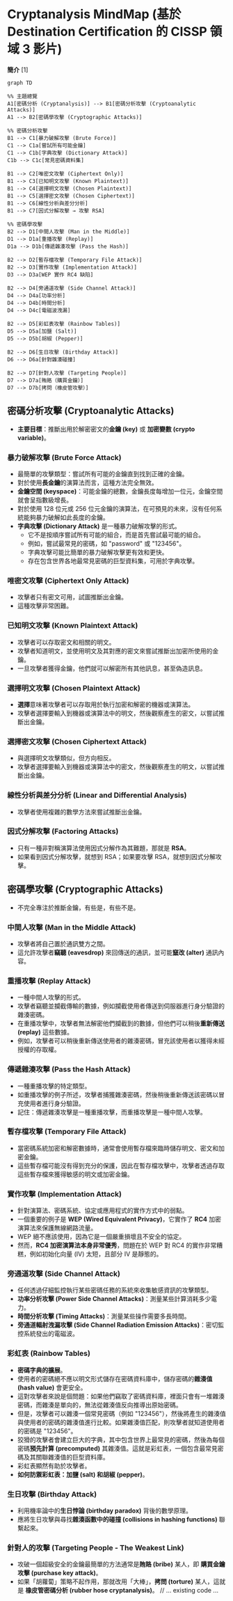 # Cryptanalysis MindMap (基於 Destination Certification 的 CISSP 領域 3 影片)

**簡介** [1]

```mermaid
graph TD

%% 主題總覽
A1[密碼分析 (Cryptanalysis)] --> B1[密碼分析攻擊 (Cryptoanalytic Attacks)]
A1 --> B2[密碼學攻擊 (Cryptographic Attacks)]

%% 密碼分析攻擊
B1 --> C1[暴力破解攻擊 (Brute Force)]
C1 --> C1a[嘗試所有可能金鑰]
C1 --> C1b[字典攻擊 (Dictionary Attack)]
C1b --> C1c[常見密碼資料集]

B1 --> C2[唯密文攻擊 (Ciphertext Only)]
B1 --> C3[已知明文攻擊 (Known Plaintext)]
B1 --> C4[選擇明文攻擊 (Chosen Plaintext)]
B1 --> C5[選擇密文攻擊 (Chosen Ciphertext)]
B1 --> C6[線性分析與差分分析]
B1 --> C7[因式分解攻擊 → 攻擊 RSA]

%% 密碼學攻擊
B2 --> D1[中間人攻擊 (Man in the Middle)]
D1 --> D1a[重播攻擊 (Replay)]
D1a --> D1b[傳遞雜湊攻擊 (Pass the Hash)]

B2 --> D2[暫存檔攻擊 (Temporary File Attack)]
B2 --> D3[實作攻擊 (Implementation Attack)]
D3 --> D3a[WEP 實作 RC4 缺陷]

B2 --> D4[旁通道攻擊 (Side Channel Attack)]
D4 --> D4a[功率分析]
D4 --> D4b[時間分析]
D4 --> D4c[電磁波洩漏]

B2 --> D5[彩虹表攻擊 (Rainbow Tables)]
D5 --> D5a[加鹽 (Salt)]
D5 --> D5b[胡椒 (Pepper)]

B2 --> D6[生日攻擊 (Birthday Attack)]
D6 --> D6a[針對雜湊碰撞]

B2 --> D7[針對人攻擊 (Targeting People)]
D7 --> D7a[賄賂（購買金鑰）]
D7 --> D7b[拷問（橡皮管攻擊）]

```

## 密碼分析攻擊 (Cryptoanalytic Attacks)

- **主要目標**：推斷出用於解密密文的**金鑰 (key)** 或 **加密變數 (crypto variable)**。

### 暴力破解攻擊 (Brute Force Attack)

- 最簡單的攻擊類型：嘗試所有可能的金鑰直到找到正確的金鑰。
- 對於使用**長金鑰**的演算法而言，這種方法完全無效。
- **金鑰空間 (keyspace)**：可能金鑰的總數，金鑰長度每增加一位元，金鑰空間就會呈指數級增長。
- 對於使用 128 位元或 256 位元金鑰的演算法，在可預見的未來，沒有任何系統能夠暴力破解如此長度的金鑰。
- **字典攻擊 (Dictionary Attack)** 是一種暴力破解攻擊的形式。
  - 它不是按順序嘗試所有可能的組合，而是首先嘗試最可能的組合。
  - 例如，嘗試最常見的密碼，如 "password" 或 "123456"。
  - 字典攻擊可能比簡單的暴力破解攻擊更有效和更快。
  - 存在包含世界各地最常見密碼的巨型資料集，可用於字典攻擊。

### 唯密文攻擊 (Ciphertext Only Attack)

- 攻擊者只有密文可用，試圖推斷出金鑰。
- 這種攻擊非常困難。

### 已知明文攻擊 (Known Plaintext Attack)

- 攻擊者可以存取密文和相關的明文。
- 攻擊者知道明文，並使用明文及其對應的密文來嘗試推斷出加密所使用的金鑰。
- 一旦攻擊者獲得金鑰，他們就可以解密所有其他訊息，甚至偽造訊息。

### 選擇明文攻擊 (Chosen Plaintext Attack)

- **選擇**意味著攻擊者可以存取用於執行加密和解密的機器或演算法。
- 攻擊者選擇要輸入到機器或演算法中的明文，然後觀察產生的密文，以嘗試推斷出金鑰。

### 選擇密文攻擊 (Chosen Ciphertext Attack)

- 與選擇明文攻擊類似，但方向相反。
- 攻擊者選擇要輸入到機器或演算法中的密文，然後觀察產生的明文，以嘗試推斷出金鑰。

### 線性分析與差分分析 (Linear and Differential Analysis)

- 攻擊者使用複雜的數學方法來嘗試推斷出金鑰。

### 因式分解攻擊 (Factoring Attacks)

- 只有一種非對稱演算法使用因式分解作為其難題，那就是 **RSA**。
- 如果看到因式分解攻擊，就想到 RSA；如果要攻擊 RSA，就想到因式分解攻擊。

## 密碼學攻擊 (Cryptographic Attacks)

- 不完全專注於推斷金鑰，有些是，有些不是。

### 中間人攻擊 (Man in the Middle Attack)

- 攻擊者將自己置於通訊雙方之間。
- 這允許攻擊者**竊聽 (eavesdrop)** 來回傳送的通訊，並可能**竄改 (alter)** 通訊內容。

### 重播攻擊 (Replay Attack)

- 一種中間人攻擊的形式。
- 攻擊者竊聽並攔截傳輸的數據，例如攔截使用者傳送到伺服器進行身分驗證的雜湊密碼。
- 在重播攻擊中，攻擊者無法解密他們攔截到的數據，但他們可以稍後**重新傳送 (replay)** 這些數據。
- 例如，攻擊者可以稍後重新傳送使用者的雜湊密碼，冒充該使用者以獲得未經授權的存取權。

### 傳遞雜湊攻擊 (Pass the Hash Attack)

- 一種重播攻擊的特定類型。
- 如重播攻擊的例子所述，攻擊者捕獲雜湊密碼，然後稍後重新傳送該密碼以冒充使用者進行身分驗證。
- 記住：傳遞雜湊攻擊是一種重播攻擊，而重播攻擊是一種中間人攻擊。

### 暫存檔攻擊 (Temporary File Attack)

- 當密碼系統加密和解密數據時，通常會使用暫存檔來臨時儲存明文、密文和加密金鑰。
- 這些暫存檔可能沒有得到充分的保護，因此在暫存檔攻擊中，攻擊者透過存取這些暫存檔來獲得敏感的明文或加密金鑰。

### 實作攻擊 (Implementation Attack)

- 針對演算法、密碼系統、協定或應用程式的實作方式中的弱點。
- 一個重要的例子是 **WEP (Wired Equivalent Privacy)**，它實作了 **RC4** 加密演算法來保護無線網路流量。
- WEP 絕不應該使用，因為它是一個嚴重損壞且不安全的協定。
- 然而，**RC4 加密演算法本身非常優秀**，問題在於 WEP 對 RC4 的實作非常糟糕，例如初始化向量 (IV) 太短，且部分 IV 是靜態的。

### 旁通道攻擊 (Side Channel Attack)

- 任何透過仔細監控執行某些密碼任務的系統來收集敏感資訊的攻擊類型。
- **功率分析攻擊 (Power Side Channel Attacks)**：測量某些計算消耗多少電力。
- **時間分析攻擊 (Timing Attacks)**：測量某些操作需要多長時間。
- **旁通道輻射洩漏攻擊 (Side Channel Radiation Emission Attacks)**：密切監控系統發出的電磁波。

### 彩虹表 (Rainbow Tables)

- **密碼字典的擴展**。
- 使用者的密碼絕不應以明文形式儲存在密碼資料庫中，儲存密碼的**雜湊值 (hash value)** 會更安全。
- 這對攻擊者來說是個問題：如果他們竊取了密碼資料庫，裡面只會有一堆雜湊密碼，而雜湊是單向的，無法從雜湊值反向推導出原始密碼。
- 但是，攻擊者可以雜湊一個常見密碼（例如 "123456"），然後將產生的雜湊值與使用者的密碼的雜湊值進行比較。如果雜湊值匹配，則攻擊者就知道使用者的密碼是 "123456"。
- 狡猾的攻擊者會建立巨大的字典，其中包含世界上最常見的密碼，然後為每個密碼**預先計算 (precomputed)** 其雜湊值。這就是彩虹表，一個包含最常見密碼及其關聯雜湊值的巨型資料庫。
- 彩虹表顯然有助於攻擊者。
- **如何防禦彩虹表：加鹽 (salt) 和胡椒 (pepper)**。

### 生日攻擊 (Birthday Attack)

- 利用機率論中的**生日悖論 (birthday paradox)** 背後的數學原理。
- 應將生日攻擊與尋找**雜湊函數中的碰撞 (collisions in hashing functions)** 聯繫起來。

### 針對人的攻擊 (Targeting People - The Weakest Link)

- 攻破一個超級安全的金鑰最簡單的方法通常是**賄賂 (bribe)** 某人，即 **購買金鑰攻擊 (purchase key attack)**。
- 如果「胡蘿蔔」策略不起作用，那就改用「大棒」，**拷問 (torture)** 某人，這就是 **橡皮管密碼分析 (rubber hose cryptanalysis)**。
  // ... existing code ...
